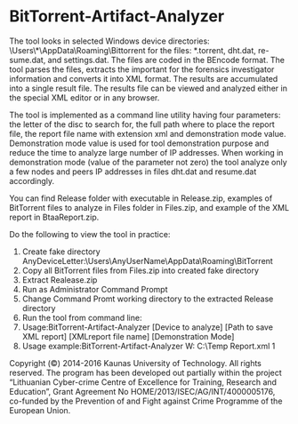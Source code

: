 # BitTorrent-Artifact-Analyzer
The tool looks in selected Windows device directories: \Users\\*\AppData\Roaming\Bittorrent 
for the files: *.torrent, dht.dat, re-sume.dat, and settings.dat. The files are coded in the BEncode format. The tool parses the files, extracts the important for the forensics investigator information and converts it into XML format. The results are accumulated into a single result file. The results file can be viewed and analyzed either in the special XML editor or in any browser.

The tool is implemented as a command line utility having four parameters: the letter of the disc to search for, the full path where to place the report file, the report file name with extension xml and demonstration mode value. Demonstration mode value is used for tool demonstration purpose and reduce the time to analyze large number of IP addresses. When working in demonstration mode (value of the parameter not zero) the tool analyze only a few nodes and peers IP addresses in files dht.dat and resume.dat accordingly.

You can find Release folder with executable in Release.zip, examples of BitTorrent files to analyze in Files folder in Files.zip, and example of the XML report in BtaaReport.zip. 

Do the following to view the tool in practice: 

1. Create fake directory AnyDeviceLetter:\Users\AnyUserName\AppData\Roaming\BitTorrent 
2. Copy all BitTorrent files from Files.zip into created fake directory 
3. Extract Realease.zip 
4. Run as Administrator Command Prompt
5. Change Command Promt working directory to the extracted Release directory 
6. Run the tool from command line:
7. Usage:BitTorrent-Artifact-Analyzer [Device to analyze] [Path to save XML report] [XMLreport file name] [Demonstration Mode]
8. Usage example:BitTorrent-Artifact-Analyzer W: C:\Temp Report.xml 1

Copyright (©) 2014-2016 Kaunas University of Technology. All rights reserved.
The program has been developed out partially within the project “Lithuanian Cyber-crime Centre of Excellence for Training, Research and Education”, Grant Agreement No HOME/2013/ISEC/AG/INT/4000005176, co-funded by the Prevention of and Fight against Crime Programme of the European Union.
